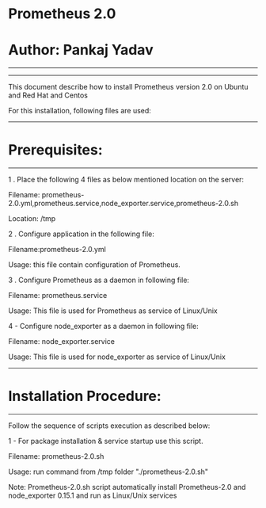 #  Prometheus 2.0
#  Author: Pankaj Yadav

--------------------------------------------------------------------------------------------
--------------------------------------------------------------------------------------------
This document describe how to install Prometheus version 2.0 on Ubuntu and Red Hat and Centos

For this installation, following files are used:

---------------------------------------------------------------
#  Prerequisites: 
---------------------------------------------------------------

1 . Place the following 4 files  as below mentioned location on the server:

Filename: prometheus-2.0.yml,prometheus.service,node_exporter.service,prometheus-2.0.sh

Location: /tmp

2 . Configure application in the following file:

Filename:prometheus-2.0.yml

Usage:  this file contain configuration of Prometheus.

3 .  Configure Prometheus as a daemon in following file:

Filename: prometheus.service

Usage: This file is used for Prometheus as service of Linux/Unix

4 - Configure node_exporter as a daemon in following file:

Filename: node_exporter.service

Usage: This file is used for node_exporter as service of Linux/Unix

-----------------------------------------------------------------
# Installation Procedure:
----------------------------------------------------------------

Follow the sequence of scripts execution as described below:

1 - For package installation & service startup use this script.

Filename: prometheus-2.0.sh

Usage: run command from /tmp folder "./prometheus-2.0.sh"

Note: Prometheus-2.0.sh script automatically install Prometheus-2.0 and node_exporter 0.15.1 and run as  Linux/Unix services 
